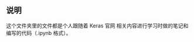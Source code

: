 ## 说明

这个文件夹里的文件都是个人跟随着 <a href="https://keras.io/" style="text-decoration:none">Keras 官网</a> 相关内容进行学习时做的笔记和编写的代码（.ipynb 格式）。